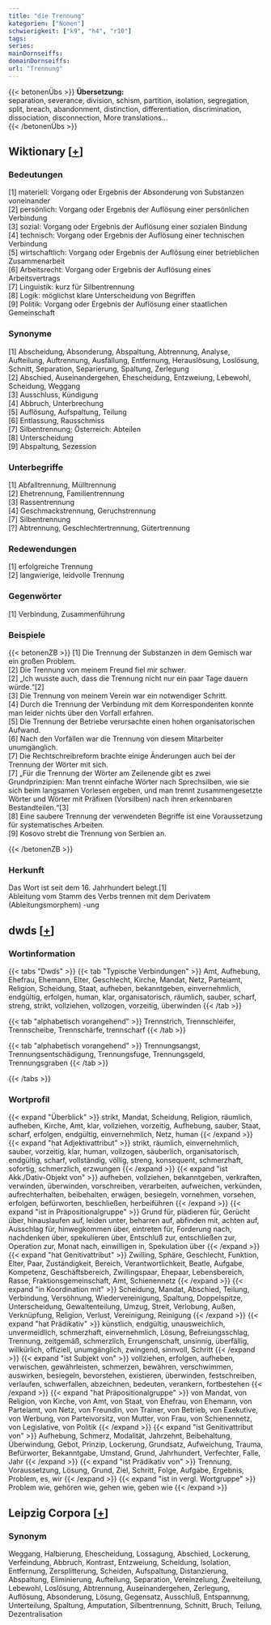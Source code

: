 ```yaml
---
title: "die Trennung"
kategorien: ["Nomen"]
schwierigkeit: ["k9", "h4", "r10"]
tags:
series:
mainDornseiffs:
domainDornseiffs:
url: "Trennung"
---
```


{{< betonenÜbs >}}
**Übersetzung:**  
separation, severance, division, schism, partition, isolation, segregation, split, breach, abandonment, distinction, differentiation, discrimination, dissociation, disconnection, More translations...  
{{< /betonenÜbs >}}

## Wiktionary [[+](https://de.wiktionary.org/wiki/Trennung)]

### Bedeutungen
[1] materiell: Vorgang oder Ergebnis der Absonderung von Substanzen voneinander  
[2] persönlich: Vorgang oder Ergebnis der Auflösung einer persönlichen Verbindung  
[3] sozial: Vorgang oder Ergebnis der Auflösung einer sozialen Bindung  
[4] technisch: Vorgang oder Ergebnis der Auflösung einer technischen Verbindung  
[5] wirtschaftlich: Vorgang oder Ergebnis der Auflösung einer betrieblichen Zusammenarbeit  
[6] Arbeitsrecht: Vorgang oder Ergebnis der Auflösung eines Arbeitsvertrags  
[7] Linguistik: kurz für Silbentrennung  
[8] Logik: möglichst klare Unterscheidung von Begriffen  
[9] Politik: Vorgang oder Ergebnis der Auflösung einer staatlichen Gemeinschaft  

### Synonyme
[1] Abscheidung, Absonderung, Abspaltung, Abtrennung, Analyse, Aufteilung, Auftrennung, Ausfällung, Entfernung, Herauslösung, Loslösung, Schnitt, Separation, Separierung, Spaltung, Zerlegung  
[2] Abschied, Auseinandergehen, Ehescheidung, Entzweiung, Lebewohl, Scheidung, Weggang  
[3] Ausschluss, Kündigung  
[4] Abbruch, Unterbrechung  
[5] Auflösung, Aufspaltung, Teilung  
[6] Entlassung, Rausschmiss  
[7] Silbentrennung; Österreich: Abteilen  
[8] Unterscheidung  
[9] Abspaltung, Sezession  

### Unterbegriffe
[1] Abfalltrennung, Mülltrennung  
[2] Ehetrennung, Familientrennung  
[3] Rassentrennung  
[4] Geschmackstrennung, Geruchstrennung  
[7] Silbentrennung  
[?] Abtrennung, Geschlechtertrennung, Gütertrennung  

### Redewendungen
[1] erfolgreiche Trennung  
[2] langwierige, leidvolle Trennung  

### Gegenwörter
[1] Verbindung, Zusammenführung  

### Beispiele
{{< betonenZB >}}
[1] Die Trennung der Substanzen in dem Gemisch war ein großen Problem.  
[2] Die Trennung von meinem Freund fiel mir schwer.  
[2] „Ich wusste auch, dass die Trennung nicht nur ein paar Tage dauern würde.“[2]  
[3] Die Trennung von meinem Verein war ein notwendiger Schritt.  
[4] Durch die Trennung der Verbindung mit dem Korrespondenten konnte man leider nichts über den Vorfall erfahren.  
[5] Die Trennung der Betriebe verursachte einen hohen organisatorischen Aufwand.  
[6] Nach den Vorfällen war die Trennung von diesem Mitarbeiter unumgänglich.  
[7] Die Rechtschreibreform brachte einige Änderungen auch bei der Trennung der Wörter mit sich.  
[7] „Für die Trennung der Wörter am Zeilenende gibt es zwei Grundprinzipien: Man trennt einfache Wörter nach Sprechsilben, wie sie sich beim langsamen Vorlesen ergeben, und man trennt zusammengesetzte Wörter und Wörter mit Präfixen (Vorsilben) nach ihren erkennbaren Bestandteilen.“[3]  
[8] Eine saubere Trennung der verwendeten Begriffe ist eine Voraussetzung für systematisches Arbeiten.  
[9] Kosovo strebt die Trennung von Serbien an.  

{{< /betonenZB >}}
### Herkunft
Das Wort ist seit dem 16. Jahrhundert belegt.[1]  
Ableitung vom Stamm des Verbs trennen mit dem Derivatem (Ableitungsmorphem) -ung  



## dwds [[+](https://www.dwds.de/wb/Trennung)]

### Wortinformation
{{< tabs "Dwds" >}}
{{< tab "Typische Verbindungen" >}}
Amt, Aufhebung, Ehefrau, Ehemann, Elter, Geschlecht, Kirche, Mandat, Netz, Parteiamt, Religion, Scheidung, Staat, aufheben, bekanntgeben, einvernehmlich, endgültig, erfolgen, human, klar, organisatorisch, räumlich, sauber, scharf, streng, strikt, vollziehen, vollzogen, vorzeitig, überwinden
{{< /tab >}}

{{< tab "alphabetisch vorangehend" >}}
Trennstrich, Trennschleifer, Trennscheibe, Trennschärfe, trennscharf
{{< /tab >}}

{{< tab "alphabetisch vorangehend" >}}
Trennungsangst, Trennungsentschädigung, Trennungsfuge, Trennungsgeld, Trennungsgraben
{{< /tab >}}

{{< /tabs >}}

### Wortprofil
{{< expand "Überblick" >}} strikt, Mandat, Scheidung, Religion, räumlich, aufheben, Kirche, Amt, klar, vollziehen, vorzeitig, Aufhebung, sauber, Staat, scharf, erfolgen, endgültig, einvernehmlich, Netz, human {{< /expand >}}
{{< expand "hat Adjektivattribut" >}} strikt, räumlich, einvernehmlich, sauber, vorzeitig, klar, human, vollzogen, säuberlich, organisatorisch, endgültig, scharf, vollständig, völlig, streng, konsequent, schmerzhaft, sofortig, schmerzlich, erzwungen {{< /expand >}}
{{< expand "ist Akk./Dativ-Objekt von" >}} aufheben, vollziehen, bekanntgeben, verkraften, verwinden, überwinden, vorschreiben, verarbeiten, aufweichen, verkünden, aufrechterhalten, beibehalten, erwägen, besiegeln, vornehmen, vorsehen, erfolgen, befürworten, beschließen, herbeiführen {{< /expand >}}
{{< expand "ist in Präpositionalgruppe" >}} Grund für, plädieren für, Gerücht über, hinauslaufen auf, leiden unter, beharren auf, abfinden mit, achten auf, Ausschlag für, hinwegkommen über, eintreten für, Forderung nach, nachdenken über, spekulieren über, Entschluß zur, entschließen zur, Operation zur, Monat nach, einwilligen in, Spekulation über {{< /expand >}}
{{< expand "hat Genitivattribut" >}} Zwilling, Sphäre, Geschlecht, Funktion, Elter, Paar, Zuständigkeit, Bereich, Verantwortlichkeit, Beatle, Aufgabe, Kompetenz, Geschäftsbereich, Zwillingspaar, Ehepaar, Lebensbereich, Rasse, Fraktionsgemeinschaft, Amt, Schienennetz {{< /expand >}}
{{< expand "in Koordination mit" >}} Scheidung, Mandat, Abschied, Teilung, Verbindung, Versöhnung, Wiedervereinigung, Spaltung, Doppelspitze, Unterscheidung, Gewaltenteilung, Umzug, Streit, Verlobung, Außen, Verknüpfung, Religion, Verlust, Vereinigung, Reinigung {{< /expand >}}
{{< expand "hat Prädikativ" >}} künstlich, endgültig, unausweichlich, unvermeidlich, schmerzhaft, einvernehmlich, Lösung, Befreiungsschlag, Trennung, zeitgemäß, schmerzlich, Errungenschaft, unsinnig, überfällig, willkürlich, offiziell, unumgänglich, zwingend, sinnvoll, Schritt {{< /expand >}}
{{< expand "ist Subjekt von" >}} vollziehen, erfolgen, aufheben, verwischen, gewährleisten, schmerzen, bewähren, verschwimmen, auswirken, besiegeln, bevorstehen, existieren, überwinden, festschreiben, verlaufen, schwerfallen, abzeichnen, bedeuten, verankern, fortbestehen {{< /expand >}}
{{< expand "hat Präpositionalgruppe" >}} von Mandat, von Religion, von Kirche, von Amt, von Staat, von Ehefrau, von Ehemann, von Parteiamt, von Netz, von Freundin, von Trainer, von Betrieb, von Exekutive, von Werbung, von Parteivorsitz, von Mutter, von Frau, von Schienennetz, von Legislative, von Politik {{< /expand >}}
{{< expand "ist Genitivattribut von" >}} Aufhebung, Schmerz, Modalität, Jahrzehnt, Beibehaltung, Überwindung, Gebot, Prinzip, Lockerung, Grundsatz, Aufweichung, Trauma, Befürworter, Bekanntgabe, Umstand, Grund, Jahrhundert, Verfechter, Falle, Jahr {{< /expand >}}
{{< expand "ist Prädikativ von" >}} Trennung, Voraussetzung, Lösung, Grund, Ziel, Schritt, Folge, Aufgabe, Ergebnis, Problem, es, wir {{< /expand >}}
{{< expand "ist in vergl. Wortgruppe" >}} Problem wie, gehören wie, gehen wie, geben wie {{< /expand >}}

## Leipzig Corpora [[+](https://corpora.uni-leipzig.de/en/res?word=Trennung&corpusId=deu_newscrawl-public_2018)]


### Synonym
Weggang, Halbierung, Ehescheidung, Lossagung, Abschied, Lockerung, Verfeindung, Abbruch, Kontrast, Entzweiung, Scheidung, Isolation, Entfernung, Zersplitterung, Scheiden, Aufspaltung, Distanzierung, Abspaltung, Eliminierung, Aufteilung, Separation, Vereinzelung, Zweiteilung, Lebewohl, Loslösung, Abtrennung, Auseinandergehen, Zerlegung, Auflösung, Absonderung, Lösung, Gegensatz, Ausschluß, Entspannung, Unterteilung, Spaltung, Amputation, Silbentrennung, Schnitt, Bruch, Teilung, Dezentralisation

